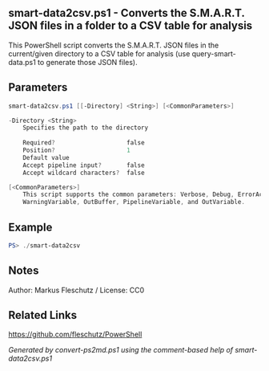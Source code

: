 ## smart-data2csv.ps1 - Converts the S.M.A.R.T. JSON files in a folder to a CSV table for analysis

This PowerShell script converts the S.M.A.R.T. JSON files in the current/given directory
to a CSV table for analysis (use query-smart-data.ps1 to generate those JSON files).

## Parameters
```powershell
smart-data2csv.ps1 [[-Directory] <String>] [<CommonParameters>]

-Directory <String>
    Specifies the path to the directory
    
    Required?                    false
    Position?                    1
    Default value                
    Accept pipeline input?       false
    Accept wildcard characters?  false

[<CommonParameters>]
    This script supports the common parameters: Verbose, Debug, ErrorAction, ErrorVariable, WarningAction, 
    WarningVariable, OutBuffer, PipelineVariable, and OutVariable.
```

## Example
```powershell
PS> ./smart-data2csv

```

## Notes
Author: Markus Fleschutz / License: CC0

## Related Links
https://github.com/fleschutz/PowerShell

*Generated by convert-ps2md.ps1 using the comment-based help of smart-data2csv.ps1*
